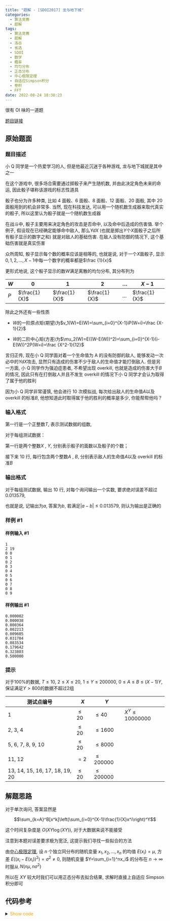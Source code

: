 ```yaml
---
title: "题解 - [SDOI2017] 龙与地下城"
categories:
  - 算法竞赛
  - 题解
tags:
  - 算法竞赛
  - 题解
  - 洛谷
  - 省选
  - SDOI
  - 数学
  - 概率
  - 均匀分布
  - 正态分布
  - 中心极限定理
  - 自适应Simpson积分
  - 卷积
  - FFT
date: 2022-08-24 18:38:23
---
```


很有 OI 味的一道题

[题目链接](https://www.luogu.com.cn/problem/P3779)

<!-- more -->

## 原始题面

### 题目描述

小 Q 同学是一个热爱学习的人, 但是他最近沉迷于各种游戏, 龙与地下城就是其中之一

在这个游戏中, 很多场合需要通过掷骰子来产生随机数, 并由此决定角色未来的命运, 因此骰子堪称该游戏的标志性道具

骰子也分为许多种类, 比如 4 面骰、6 面骰、8 面骰、12 面骰、20 面骰, 其中 20 面骰用到的机会非常多. 当然, 现在科技发达, 可以用一个随机数生成器来取代真实的骰子, 所以这里认为骰子就是一个随机数生成器

在战斗中, 骰子主要用来决定角色的攻击是否命中, 以及命中后造成的伤害值. 举个例子, 假设现在已经确定能够命中敌人, 那么$YdX$ (也就是掷出$Y$个$X$面骰子之后所有骰子显示的数字之和) 就是对敌人的基础伤害. 在敌人没有防御的情况下, 这个基础伤害就是真实伤害

众所周知, 骰子显示每个数的概率应该是相等的, 也就是说, 对于一个$X$面骰子, 显示$0, 1, 2,\dots ,X−1$中每一个数字的概率都是$\frac {1}{x}$

更形式地说, 这个骰子显示的数$W$满足离散的均匀分布, 其分布列为

| $W$ | $0$           | $1$           | $2$           | $\dots$ | $X-1$         |
| --- | ------------- | ------------- | ------------- | ------- | ------------- |
| $P$ | $\frac{1}{X}$ | $\frac{1}{X}$ | $\frac{1}{X}$ | $\dots$ | $\frac{1}{X}$ |

除此之外还有一些性质

- $W$的一阶原点矩(期望)为$v_1(W)=E(W)=\sum_{i=0}^{X-1}iP(W=i)=\frac {X-1}{2}$

- $W$的二阶中心矩(方差)为$\mu_2(W)=E((W-E(W))^2)=\sum_{i=0}^{X-1}(i-E(W))^2P(W=i)=\frac {X^2-1}{12}$

言归正传, 现在小 Q 同学面对着一个生命值为 A 的没有防御的敌人, 能够发动一次必中的$YdX$攻击, 显然只有造成的伤害不少于敌人的生命值才能打倒敌人. 但是另一方面, 小 Q 同学作为强迫症患者, 不希望出现 overkill, 也就是造成的伤害大于$B$的情况, 因此只有在打倒敌人并且不发生 overkill 的情况下小 Q 同学才会认为取得了属于他的胜利

因为小 Q 同学非常谨慎, 他会进行 10 次模拟战, 每次给出敌人的生命值$A$以及 overkill 的标准$B$, 他想知道此时取得属于他的胜利的概率是多少, 你能帮帮他吗？

### 输入格式

第一行是一个正整数$T$, 表示测试数据的组数,

对于每组测试数据：

第一行是两个整数$X$ , $Y$, 分别表示骰子的面数以及骰子的个数；

接下来 10 行, 每行包含两个整数$A$ , $B$, 分别表示敌人的生命值$A$以及 overkill 的标准$B$

### 输出格式

对于每组测试数据, 输出 10 行, 对每个询问输出一个实数, 要求绝对误差不超过$0.013579$,

也就是说, 记输出为$a$, 答案为$b$, 若满足$|a-b|\leq 0.013579$, 则认为输出是正确的

### 样例 #1

#### 样例输入 #1

```input1
1
2 19
0 0
0 1
0 2
0 3
0 4
0 5
0 6
0 7
0 8
0 9
```

#### 样例输出 #1

```output1
0.000002
0.000038
0.000364
0.002213
0.009605
0.031784
0.083534
0.179642
0.323803
0.500000
```

### 提示

对于$100\%$的数据, $T \leq 10$, $2 \leq X \leq 20$, $1 \leq Y \leq 200000$, $0 \leq A \leq B \leq (X-1)Y$, 保证满足$Y > 800$的数据不超过$2$组

| 测试点编号                     | $X$      | $Y$          |                   |
| ------------------------------ | -------- | ------------ | ----------------- |
| 1                              | $\leq20$ | $\leq40$     | $X^Y\leq10000000$ |
| 2, 3, 4                        | $\leq20$ | $\leq1600$   |                   |
| 5, 6, 7, 8, 9, 10              | $\leq20$ | $\leq8000$   |                   |
| 11, 12                         | $=2$     | $\leq200000$ |                   |
| 13, 14, 15, 16, 17, 18, 19, 20 | $\leq20$ | $\leq200000$ |                   |

## 解题思路

对于单次询问, 答案显然是

$$\sum_{k=A}^B[x^k]\left(\sum_{i=0}^{X-1}\frac{1}{X}x^i\right)^Y$$

这个时间复杂度是 $O(XY\log(XY))$, 对于大数据来说不能接受

注意到本题对误差要求极为宽泛, 这提示我们寻找一些拟合的方法

由[中心极限定理](https://en.wikipedia.org/wiki/Central_limit_theorem), 设 $n$ 个独立同分布的随机变量 $x_1,x_2,...,x_n$ 的均值 $E(x_i)=\mu$, 方差 $E((x_i-E(x_i))^2)=\sigma^2\ne 0$, 则随机变量 $Y=\sum_{i=1}^nx_i$ 的分布在 $n\to\infty$ 时服从 $N(n\mu,n\sigma^2)$

所以在 $XY$ 较大时我们可以用正态分布去拟合结果, 求解时直接上自适应 Simpson 积分即可

## 代码参考

<details>
<summary><font color='orange'>Show code</font></summary>

{% icodeweb cpa_cpp title:Luogu_P3779 Luogu/P3779/1.cpp %}

</details>
